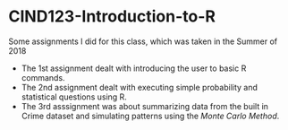 # CIND123-Introduction-to-R
Some assignments I did for this class, which was taken in the Summer of 2018
- The 1st assignment dealt with introducing the user to basic R commands.
- The 2nd assignment dealt with executing simple probability and statistical questions using R. 
- The 3rd asssignment was about summarizing data from the built in Crime dataset and simulating patterns using the *Monte Carlo Method*. 
 

